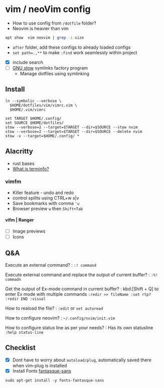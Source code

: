 #  vim / neoVim config

* How to use config from `/dotfile` folder?
* Neovim is heavier than vim

```bash
apt show  vim neovim | grep -i size
```

* `after` folder, add these configs to already loaded configs
* `set path=.,**` to make `:find` work seamlessly within project
* [x] include search
* [ ] [GNU stow](https://www.gnu.org/software/stow/) symlinks factory program
  * Manage dotfiles using symlinking


## Install

```
ln --symbolic --verbose \
  $HOME/dotfiles/vim/vimrc.vim \
  $HOME/.vim/vimrc

set TARGET $HOME/.config/
set SOURCE $HOME/dotfiles/
stow --verbose=2 --target=$TARGET --dir=$SOURCE --stow nvim
stow --verbose=2 --target=$TARGET --dir=$SOURCE --delete nvim
stow -v --target=$HOME/.config/ *
```

## Alacritty

* rust bases
* [What is terminfo?](https://man7.org/linux/man-pages/man5/terminfo.5.html)


### vimfm

* Killer feature - undo and redo
* control spilits using CTRL+w s|v
* Save bookmarks with comma `'u`
* Browser preview `w` then `Shift+Tab`

#### vifm | Ranger

* [ ] Image previews
* [ ] Icons

## Q&A

Execute an external command?
:   `:! command`

Execute external command and replace the output of current buffer?
:       `:%! commadn`

Get the output of Ex-mode command in current buffer?
:       kbd:[Shift + Q] to enter Ex mode with multiple commands
        ```
        :redir >> fileName
        :set rtp?
        :redir END
        :visual
        ```

How to reaload the file?
:       `:edit` or `set autoread`

How to configure neovim?
:   `~/.config/nvim/init.vim`

How to configure status line as per your needs?
:   Has its own statusline `:help status-line`

## Checklist

* [x] Dont have to worry about `autoload/plug`, automatically saved there when vim-plug is installed
* [x] Install Fonts [fantasque-sans](https://github.com/belluzj/fantasque-sans)

```
sudo apt-get install -y fonts-fantasque-sans
```